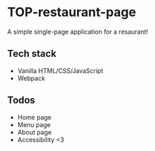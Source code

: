 # TOP-restaurant-page

A simple single-page application for a resaurant!

## Tech stack

- Vanilla HTML/CSS/JavaScript
- Webpack

## Todos

- Home page
- Menu page
- About page
- Accessibility <3
